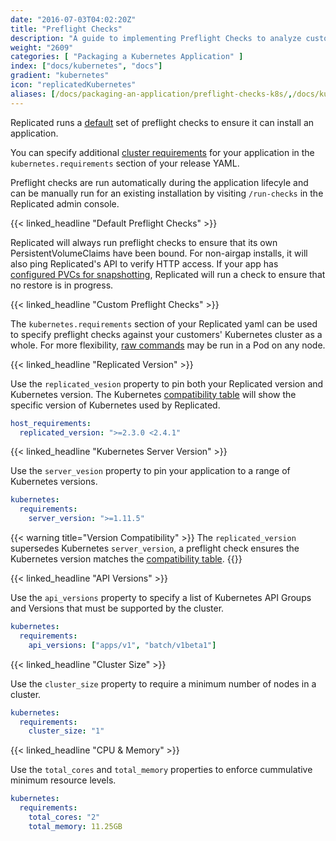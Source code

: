 ```yaml
---
date: "2016-07-03T04:02:20Z"
title: "Preflight Checks"
description: "A guide to implementing Preflight Checks to analyze customer systems to determine if the environment meets the minimum requirements for installation or update."
weight: "2609"
categories: [ "Packaging a Kubernetes Application" ]
index: ["docs/kubernetes", "docs"]
gradient: "kubernetes"
icon: "replicatedKubernetes"
aliases: [/docs/packaging-an-application/preflight-checks-k8s/,/docs/kubernetes/packaging-an-application/preflight-checks]
---
```


Replicated runs a [default](/docs/kubernetes/packaging-an-application/preflight-checks/#default-preflight-checks) set of preflight checks to ensure it can install an application.

You can specify additional [cluster requirements](/docs/kubernetes/packaging-an-application/preflight-checks/#custom-preflight-checks) for your application in the `kubernetes.requirements` section of your release YAML.

Preflight checks are run automatically during the application lifecyle and can be manually run for an existing installation by visiting `/run-checks` in the Replicated admin console.

{{< linked_headline "Default Preflight Checks" >}}

Replicated will always run preflight checks to ensure that its own PersistentVolumeClaims have been bound.
For non-airgap installs, it will also ping Replicated's API to verify HTTP access.
If your app has [configured PVCs for snapshotting](/docs/snapshots/kubernetes/), Replicated will run a check to ensure that no restore is in progress.

{{< linked_headline "Custom Preflight Checks" >}}

The `kubernetes.requirements` section of your Replicated yaml can be used to specify preflight checks against your customers' Kubernetes cluster as a whole.
For more flexibility, [raw commands](/docs/kubernetes/packaging-an-application/programmable-preflight-checks/#raw-command) may be run in a Pod on any node.

{{< linked_headline "Replicated Version" >}}

Use the `replicated_vesion` property to pin both your Replicated version and Kubernetes version. The Kubernetes [compatibility table](/docs/kubernetes/customer-installations/installing/#compatible-kubernetes-versions) will show the specific version of Kubernetes used by Replicated.

```yaml
host_requirements:
  replicated_version: ">=2.3.0 <2.4.1"
```

{{< linked_headline "Kubernetes Server Version" >}}

Use the `server_vesion` property to pin your application to a range of Kubernetes versions.

```yaml
kubernetes:
  requirements:
    server_version: ">=1.11.5"
```

{{< warning title="Version Compatibility" >}}
The `replicated_version` supersedes Kubernetes `server_version`, a preflight check ensures the Kubernetes version matches the [compatibility table](/docs/kubernetes/customer-installations/installing/#compatible-kubernetes-versions).
{{</warning>}}

{{< linked_headline "API Versions" >}}

Use the `api_versions` property to specify a list of Kubernetes API Groups and Versions that must be supported by the cluster.

```yaml
kubernetes:
  requirements:
    api_versions: ["apps/v1", "batch/v1beta1"]
```

{{< linked_headline "Cluster Size" >}}

Use the `cluster_size` property to require a minimum number of nodes in a cluster.

```yaml
kubernetes:
  requirements:
    cluster_size: "1"
```

{{< linked_headline "CPU & Memory" >}}

Use the `total_cores` and `total_memory` properties to enforce cummulative minimum resource levels.

```yaml
kubernetes:
  requirements:
    total_cores: "2"
    total_memory: 11.25GB
```
